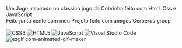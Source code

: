 Um Jogo inspirado no clássico jogo da Cobrinha feito com Html. Css e JavaScript <br>
Feito juntamente com meu Projeto feito com amigos Cerberus group <br> <br>
![CSS3](https://img.shields.io/badge/css3-%231572B6.svg?style=for-the-badge&logo=css3&logoColor=white)
  ![HTML5](https://img.shields.io/badge/html5-%23E34F26.svg?style=for-the-badge&logo=html5&logoColor=white)
  ![JavaScript](https://img.shields.io/badge/javascript-%23323330.svg?style=for-the-badge&logo=javascript&logoColor=%23F7DF1E)
  ![Visual Studio Code](https://img.shields.io/badge/Visual%20Studio%20Code-0078d7.svg?style=for-the-badge&logo=visual-studio-code&logoColor=white)
![ezgif com-animated-gif-maker](https://github.com/JLpensador/Jogo_da_Cobrinha/assets/127153172/e065e643-20a3-43dc-978f-4e1a5317154b)
